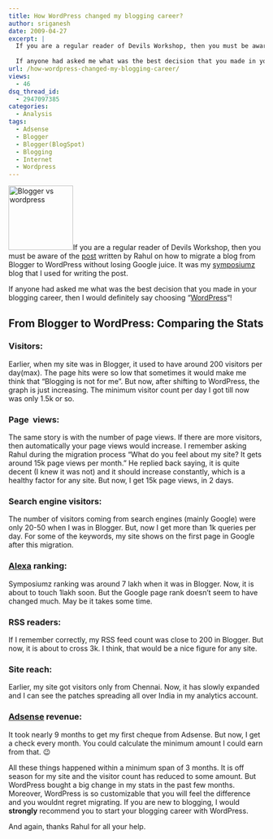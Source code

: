 ```yaml
---
title: How WordPress changed my blogging career?
author: sriganesh
date: 2009-04-27
excerpt: |
  If you are a regular reader of Devils Workshop, then you must be aware of the post written by Rahul on how to migrate a blog from Blogger to Wordpress without losing Google juice. It was my symposiumz blog that I used for writing the post.
  
  If anyone had asked me what was the best decision that you made in your blogging career, then I would definitely say choosing "Wordpress"!
url: /how-wordpress-changed-my-blogging-career/
views:
  - 46
dsq_thread_id:
  - 2947097385
categories:
  - Analysis
tags:
  - Adsense
  - Blogger
  - Blogger(BlogSpot)
  - Blogging
  - Internet
  - Wordpress
---
```

<img class="alignright size-thumbnail wp-image-6770" src="http://cdn.devilsworkshop.org/files/2009/04/blogspot-vs-wordpress1-150x150.jpg" alt="Blogger vs wordpress" width="127" height="127" />If you are a regular reader of Devils Workshop, then you must be aware of the [post][1] written by Rahul on how to migrate a blog from Blogger to WordPress without losing Google juice. It was my <a href="http://symposiumz.net" onclick="_gaq.push(['_trackEvent', 'outbound-article', 'http://symposiumz.net', 'symposiumz']);" >symposiumz</a> blog that I used for writing the post.

If anyone had asked me what was the best decision that you made in your blogging career, then I would definitely say choosing &#8220;<a href="http://www.wordpress.org" onclick="_gaq.push(['_trackEvent', 'outbound-article', 'http://www.wordpress.org', 'WordPress']);" >WordPress</a>&#8220;!

## From Blogger to WordPress: Comparing the Stats

### **Visitors:**

Earlier, when my site was in Blogger, it used to have around 200 visitors per day(max). The page hits were so low that sometimes it would make me think that &#8220;Blogging is not for me&#8221;. But now, after shifting to WordPress, the graph is just increasing. The minimum visitor count per day I got till now was only 1.5k or so.

### **Page  views:**

The same story is with the number of page views. If there are more visitors, then automatically your page views would increase. I remember asking Rahul during the migration process &#8220;What do you feel about my site? It gets around 15k page views per month.&#8221; He replied back saying, it is quite decent (I knew it was not) and it should increase constantly, which is a healthy factor for any site. But now, I get 15k page views, in 2 days.

### **Search engine visitors:**

The number of visitors coming from search engines (mainly Google) were only 20-50 when I was in Blogger. But, now I get more than 1k queries per day. For some of the keywords, my site shows on the first page in Google after this migration.

### **<a href="http://www.alexa.com" onclick="_gaq.push(['_trackEvent', 'outbound-article', 'http://www.alexa.com', 'Alexa']);" >Alexa</a> ranking:**

Symposiumz ranking was around 7 lakh when it was in Blogger. Now, it is about to touch 1lakh soon. But the Google page rank doesn&#8217;t seem to have changed much. May be it takes some time.

### **RSS readers:**

If I remember correctly, my RSS feed count was close to 200 in Blogger. But now, it is about to cross 3k. I think, that would be a nice figure for any site.

### **Site reach:**

Earlier, my site got visitors only from Chennai. Now, it has slowly expanded and I can see the patches spreading all over India in my analytics account.

### **<a href="http://www.adsense.com" onclick="_gaq.push(['_trackEvent', 'outbound-article', 'http://www.adsense.com', 'Adsense']);" >Adsense</a> revenue:**

It took nearly 9 months to get my first cheque from Adsense. But now, I get a check every month. You could calculate the minimum amount I could earn from that. 😉

All these things happened within a minimum span of 3 months. It is off season for my site and the visitor count has reduced to some amount. But WordPress bought a big change in my stats in the past few months. Moreover, WordPress is so customizable that you will feel the difference and you wouldnt regret migrating. If you are new to blogging, I would **strongly** recommend you to start your blogging career with WordPress.

And again, thanks Rahul for all your help.

 [1]: http://devilsworkshop.org/moving-from-blogger-to-wordpress-maintaining-permalinks-traffic-seo/
